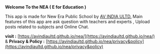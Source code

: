 **Welcome To the NEA ( E for Education )**

This app is made for New Era Public School by [AV INDIA ULTD.](https://avindiaultd.github.io/p/home) Main features of this app are ask question with teachers and experts , Upload posts related to subjects and Online Chat.

**visit :** [https://avindiaultd.github.io/nea/](https://avindiaultd.github.io/nea/) & **Privacy & Policy :** [https://avindiaultd.github.io/nea/privacy&policy](https://avindiaultd.github.io/nea/privacy&policy)
